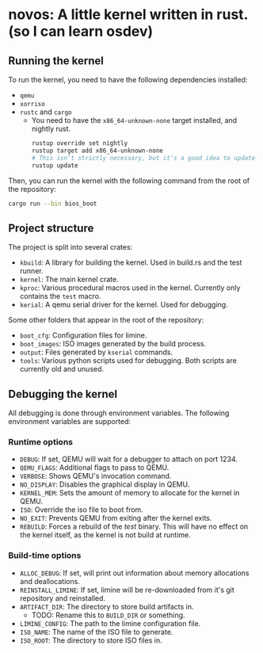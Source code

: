 # novos: A little kernel written in rust. (so I can learn osdev)


## Running the kernel

To run the kernel, you need to have the following dependencies installed:

- `qemu`
- `xorriso`
- `rustc` and `cargo`
    - You need to have the `x86_64-unknown-none` target installed, and nightly rust.
        ```sh
        rustup override set nightly
        rustup target add x86_64-unknown-none
        # This isn't strictly necessary, but it's a good idea to update installed toolchains
        rustup update
        ```

Then, you can run the kernel with the following command from the root of the repository:

```sh
cargo run --bin bios_boot
```


## Project structure

The project is split into several crates:

- `kbuild`: A library for building the kernel. Used in build.rs and the test runner.
- `kernel`: The main kernel crate.
- `kproc`: Various procedural macros used in the kernel. Currently only contains the `test` macro.
- `kerial`: A qemu serial driver for the kernel. Used for debugging.

Some other folders that appear in the root of the repository:

- `boot_cfg`: Configuration files for limine.
- `boot_images`: ISO images generated by the build process.
- `output`: Files generated by `kserial` commands.
- `tools`: Various python scripts used for debugging. Both scripts are currently old and unused.


## Debugging the kernel

All debugging is done through environment variables. The following environment variables are supported:


### Runtime options

- `DEBUG`: If set, QEMU will wait for a debugger to attach on port 1234.
- `QEMU_FLAGS`: Additional flags to pass to QEMU.
- `VERBOSE`: Shows QEMU's invocation command.
- `NO_DISPLAY`: Disables the graphical display in QEMU.
- `KERNEL_MEM`: Sets the amount of memory to allocate for the kernel in QEMU.
- `ISO`: Override the iso file to boot from.
- `NO_EXIT`: Prevents QEMU from exiting after the kernel exits.
- `REBUILD`: Forces a rebuild of the *test* binary. This will have no effect on the kernel itself, as the kernel is not build at runtime.

### Build-time options

- `ALLOC_DEBUG`: If set, will print out information about memory allocations and deallocations.
- `REINSTALL_LIMINE`: If set, limine will be re-downloaded from it's git repository and reinstalled.
- `ARTIFACT_DIR`: The directory to store build artifacts in.
    - TODO: Rename this to `BUILD_DIR` or something.
- `LIMINE_CONFIG`: The path to the limine configuration file.
- `ISO_NAME`: The name of the ISO file to generate.
- `ISO_ROOT`: The directory to store ISO files in.

